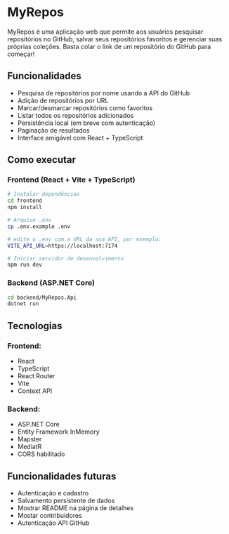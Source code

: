 # MyRepos

MyRepos é uma aplicação web que permite aos usuários pesquisar repositórios no GitHub, salvar seus repositórios favoritos e gerenciar suas próprias coleções. Basta colar o link de um repositório do GitHub para começar!

## Funcionalidades

- Pesquisa de repositórios por nome usando a API do GitHub
- Adição de repositórios por URL
- Marcar/desmarcar repositórios como favoritos
- Listar todos os repositórios adicionados
- Persistência local (em breve com autenticação)
- Paginação de resultados
- Interface amigável com React + TypeScript

## Como executar

### Frontend (React + Vite + TypeScript)

```bash
# Instalar dependências
cd frontend
npm install

# Arquivo .env
cp .env.example .env

# edite o .env com a URL da sua API, por exemplo:
VITE_API_URL=https://localhost:7174

# Iniciar servidor de desenvolvimento
npm run dev
```

### Backend (ASP.NET Core)

```bash
cd backend/MyRepos.Api
dotnet run
```

## Tecnologias

### Frontend:

- React
- TypeScript
- React Router
- Vite
- Context API

### Backend:

- ASP.NET Core
- Entity Framework InMemory
- Mapster
- MediatR
- CORS habilitado

## Funcionalidades futuras

- Autenticação e cadastro
- Salvamento persistente de dados
- Mostrar README na página de detalhes
- Mostar contribuidores
- Autenticação API GitHub

